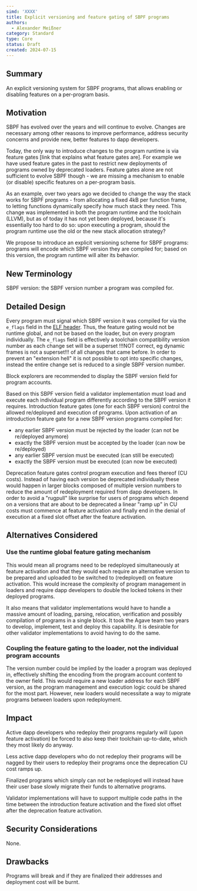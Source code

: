 ```yaml
---
simd: 'XXXX'
title: Explicit versioning and feature gating of SBPF programs
authors:
  - Alexander Meißner
category: Standard
type: Core
status: Draft
created: 2024-07-15
---
```


## Summary

An explicit versioning system for SBPF programs, that allows enabling or disabling features on a per-program basis. 

## Motivation

SBPF has evolved over the years and will continue to evolve. Changes are necessary among other reasons to improve performance, address security concerns and provide new, better features to dapp developers. 

Today, the only way to introduce changes to the program runtime is via feature gates [link that explains what feature gates are]. For example we have used feature gates in the past to restrict new deployments of programs owned by deprecated loaders. Feature gates alone are not sufficient to evolve SBPF though - we are missing a mechanism to enable (or disable) specific features on a per-program basis. 

As an example, over two years ago we decided to change the way the stack works for SBPF programs - from allocating a fixed 4kB per function frame, to letting functions dynamically specify how much stack they need. This change was implemented in both the program runtime and the toolchain (LLVM), but as of today it has not yet been deployed, because it's essentially too hard to do so: upon executing a program, should the program runtime use the old or the new stack allocation strategy?

We propose to introduce an explicit versioning scheme for SBPF programs: programs will encode which SBPF version they are compiled for; based on this version, the program runtime will alter its behavior. 

## New Terminology

SBPF version: the SBPF version number a program was compiled for.

## Detailed Design

Every program must signal which SBPF version it was compiled for via the `e_flags` field in the [ELF header](https://refspecs.linuxfoundation.org/elf/gabi4+/ch4.eheader.html). Thus, the feature gating would not be runtime global, and not be based on the loader, but on every program individually. The `e_flags` field is effectively a toolchain compatibility version number as each change set will be a superset !!!NOT correct, eg dynamic frames is not a superset!!!  of all changes that came before. In order to prevent an "extension hell" it is not possible to opt into specific changes, instead the entire change set is reduced to a single SBPF version number.

Block explorers are recommended to display the SBPF version field for program accounts.

Based on this SBPF version field a validator implementation must load and execute each individual program differently according to the SBPF version it requires. Introduction feature gates (one for each SBPF version) control the allowed re/deployed and execution of programs. Upon activation of an introduction feature gate for a new SBPF version programs compiled for:
- any earlier SBPF version must be rejected by the loader (can not be re/deployed anymore)
- exactly the SBPF version must be accepted by the loader (can now be re/deployed)
- any earlier SBPF version must be executed (can still be executed)
- exactly the SBPF version must be executed (can now be executed)

Deprecation feature gates control program execution and fees thereof (CU costs). Instead of having each version be deprecated individually these would happen in larger blocks composed of multiple version numbers to reduce the amount of redeployment required from dapp developers. In order to avoid a "rugpull" like surprise for users of programs which depend on a versions that are about to be deprecated a linear "ramp up" in CU costs must commence at feature activation and finally end in the denial of execution at a fixed slot offset after the feature activation.

## Alternatives Considered

### Use the runtime global feature gating mechanism
This would mean all programs need to be redeployed simultaneously at feature activation and that they would each require an alternative version to be prepared and uploaded to be switched to (redeployed) on feature activation. This would increase the complexity of program management in loaders and require dapp developers to double the locked tokens in their deployed programs.

It also means that validator implementations would have to handle a massive amount of loading, parsing, relocation, verification and possibly compilation of programs in a single block. It took the Agave team two years to develop, implement, test and deploy this capability. It is desirable for other validator implementations to avoid having to do the same.

### Coupling the feature gating to the loader, not the individual program accounts
The version number could be implied by the loader a program was deployed in, effectively shifting the encoding from the program account content to the owner field. This would require a new loader address for each SBPF version, as the program management and execution logic could be shared for the most part. However, new loaders would necessitate a way to migrate programs between loaders upon redeployment.

## Impact

Active dapp developers who redeploy their programs regularly will (upon feature activation) be forced to also keep their toolchain up-to-date, which they most likely do anyway.

Less active dapp developers who do not redeploy their programs will be nagged by their users to redeploy their programs once the deprecation CU cost ramps up.

Finalized programs which simply can not be redeployed will instead have their user base slowly migrate their funds to alternative programs.

Validator implementations will have to support multiple code paths in the time between the introduction feature activation and the fixed slot offset after the deprecation feature activation.

## Security Considerations

None.

## Drawbacks

Programs will break and if they are finalized their addresses and deployment cost will be burnt.
